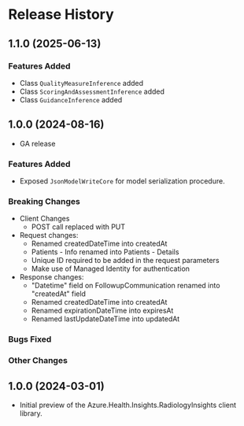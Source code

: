 # Release History

## 1.1.0 (2025-06-13)

### Features Added

- Class `QualityMeasureInference` added
- Class `ScoringAndAssessmentInference` added
- Class `GuidanceInference` added  

## 1.0.0 (2024-08-16)
- GA release

### Features Added

- Exposed `JsonModelWriteCore` for model serialization procedure.

### Breaking Changes
- Client Changes
    - POST call replaced with PUT
- Request changes:
    - Renamed createdDateTime into createdAt
    - Patients - Info renamed into Patients - Details
    - Unique ID required to be added in the request parameters
	- Make use of Managed Identity for authentication
- Response changes:
    - "Datetime" field on FollowupCommunication renamed into "createdAt" field
    - Renamed createdDateTime into createdAt
    - Renamed expirationDateTime into expiresAt
    - Renamed lastUpdateDateTime into updatedAt

### Bugs Fixed

### Other Changes

## 1.0.0 (2024-03-01)

- Initial preview of the Azure.Health.Insights.RadiologyInsights client library.

